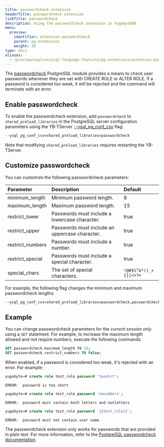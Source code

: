 ```yaml
---
title: passwordcheck extension
headerTitle: passwordcheck extension
linkTitle: passwordcheck
description: Using the passwordcheck extension in YugabyteDB
menu:
  preview:
    identifier: extension-passwordcheck
    parent: pg-extensions
    weight: 20
type: docs
aliases:
  - /preview/explore/ysql-language-features/pg-extensions/extension-passwordcheck
---
```


The [passwordcheck](https://www.postgresql.org/docs/15/passwordcheck.html) PostgreSQL module provides a means to check user passwords whenever they are set with CREATE ROLE or ALTER ROLE. If a password is considered too weak, it will be rejected and the command will terminate with an error.

## Enable passwordcheck

To enable the passwordcheck extension, add `passwordcheck` to `shared_preload_libraries` in the PostgreSQL server configuration parameters using the YB-TServer [--ysql_pg_conf_csv](../../../reference/configuration/yb-tserver/#ysql-pg-conf-csv) flag:

```sh
--ysql_pg_conf_csv=shared_preload_libraries=passwordcheck
```

Note that modifying `shared_preload_libraries` requires restarting the YB-TServer.

## Customize passwordcheck

You can customize the following passwordcheck parameters:

| Parameter | Description | Default |
| :--- | :--- | :--- |
| minimum_length | Minimum password length. | 8 |
| maximum_length | Maximum password length. | 15 |
| restrict_lower | Passwords must include a lowercase character. | true |
| restrict_upper | Passwords must include an uppercase character. | true |
| restrict_numbers | Passwords must include a number. | true |
| restrict_special | Passwords must include a special character. | true |
| special_chars | The set of special characters. | <code>!@#$%^&*()_+{}\|\<\>?=</code> |

For example, the following flag changes the minimum and maximum passwordcheck lengths:

```sh
--ysql_pg_conf_csv=shared_preload_libraries=passwordcheck,passwordcheck.minimum_length=10,passwordcheck.maximum_length=18
```

## Example

You can change passwordcheck parameters for the _current session only_ using a `SET` statement. For example, to increase the maximum length allowed and not require numbers, execute the following commands:

```sql
SET passwordcheck.maximum_length TO 20;
SET passwordcheck.restrict_numbers TO false;
```

When enabled, if a password is considered too weak, it's rejected with an error. For example:

```sql
yugabyte=# create role test_role password 'tooshrt';
```

```output
ERROR:  password is too short
```

```sql
yugabyte=# create role test_role password 'nonumbers';
```

```output
ERROR:  password must contain both letters and nonletters
```

```sql
yugabyte=# create role test_role password '12test_role12';
```

```output
ERROR:  password must not contain user name
```

The passwordcheck extension only works for passwords that are provided in plain text. For more information, refer to the [PostgreSQL passwordcheck documentation](https://www.postgresql.org/docs/15/passwordcheck.html).
